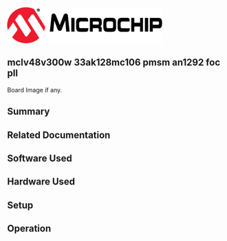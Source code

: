 <picture>
    <source media="(prefers-color-scheme: dark)" srcset="images/microchip_logo_white_red.png">
	<source media="(prefers-color-scheme: light)" srcset="images/microchip_logo_black_red.png">
    <img alt="Microchip Logo." src="images/microchip_logo_black_red.png">
</picture> 

## mclv48v300w 33ak128mc106 pmsm an1292 foc pll

Board Image if any.

## Summary


## Related Documentation


## Software Used 


## Hardware Used


## Setup


## Operation



